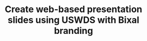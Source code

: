 ---
title: Create web-based presentation slides using USWDS with Bixal branding
template: subtitle
background-color: navy
text-color: green
notes: "Today, we're going to talk about making presentation slides in the browser and why it's way better than futzing with Google Slide, or (gasp), PowerPoint."
---